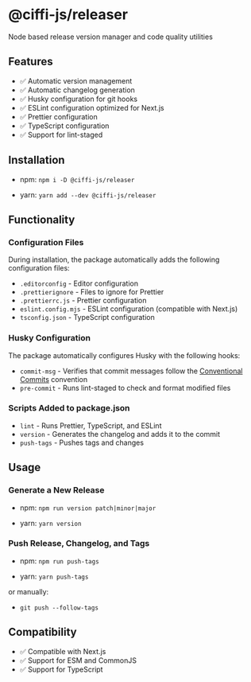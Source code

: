 # @ciffi-js/releaser

Node based release version manager and code quality utilities

## Features

- ✅ Automatic version management
- ✅ Automatic changelog generation
- ✅ Husky configuration for git hooks
- ✅ ESLint configuration optimized for Next.js
- ✅ Prettier configuration
- ✅ TypeScript configuration
- ✅ Support for lint-staged

## Installation

- npm: `npm i -D @ciffi-js/releaser`

- yarn: `yarn add --dev @ciffi-js/releaser`

## Functionality

### Configuration Files

During installation, the package automatically adds the following configuration files:

- `.editorconfig` - Editor configuration
- `.prettierignore` - Files to ignore for Prettier
- `.prettierrc.js` - Prettier configuration
- `eslint.config.mjs` - ESLint configuration (compatible with Next.js)
- `tsconfig.json` - TypeScript configuration

### Husky Configuration

The package automatically configures Husky with the following hooks:

- `commit-msg` - Verifies that commit messages follow the [Conventional Commits](https://www.conventionalcommits.org/) convention
- `pre-commit` - Runs lint-staged to check and format modified files

### Scripts Added to package.json

- `lint` - Runs Prettier, TypeScript, and ESLint
- `version` - Generates the changelog and adds it to the commit
- `push-tags` - Pushes tags and changes

## Usage

### Generate a New Release

- npm: `npm run version patch|minor|major`

- yarn: `yarn version`

### Push Release, Changelog, and Tags

- npm: `npm run push-tags`

- yarn: `yarn push-tags`

or manually:

- `git push --follow-tags`

## Compatibility

- ✅ Compatible with Next.js
- ✅ Support for ESM and CommonJS
- ✅ Support for TypeScript